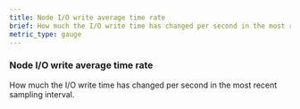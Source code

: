 ```yaml
---
title: Node I/O write average time rate
brief: How much the I/O write time has changed per second in the most recent sampling interval.
metric_type: gauge
---
```

### Node I/O write average time rate

How much the I/O write time has changed per second in the most recent sampling interval.
